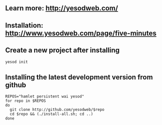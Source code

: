 ## Learn more: http://yesodweb.com/


## Installation: http://www.yesodweb.com/page/five-minutes


## Create a new project after installing

    yesod init


## Installing the latest development version from github

    REPOS="hamlet persistent wai yesod"
    for repo in $REPOS
    do
      git clone http://github.com/yesodweb/$repo
      cd $repo && (./install-all.sh; cd ..)
    done
